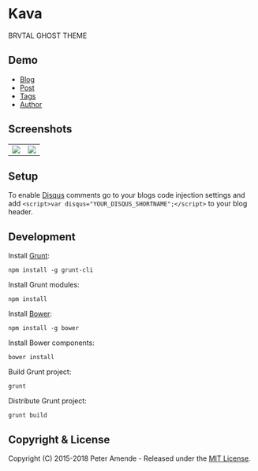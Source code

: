 # Kava

BRVTAL GHOST THEME

## Demo

* [Blog](http://kava.zutrinken.com)
* [Post](http://kava.zutrinken.com/demo)
* [Tags](http://kava.zutrinken.com/tag/general)
* [Author](http://kava.zutrinken.com/author/zutrinken)

## Screenshots

<table>
<tr>
<td valign="top">
<img src="https://raw.githubusercontent.com/zutrinken/kava/master/src/screenshot-desktop.jpg" />
</td>
<td valign="top">
<img src="https://raw.githubusercontent.com/zutrinken/kava/master/src/screenshot-mobile.jpg" />
</td>
</tr>
</table>


## Setup

To enable [Disqus](https://disqus.com/) comments go to your blogs code injection settings and add `<script>var disqus="YOUR_DISQUS_SHORTNAME";</script>` to your blog header.

## Development

Install [Grunt](http://gruntjs.com/getting-started/):

	npm install -g grunt-cli

Install Grunt modules:

	npm install

Install [Bower](http://bower.io):

	npm install -g bower

Install Bower components:

	bower install

Build Grunt project:

	grunt

Distribute Grunt project:

	grunt build

## Copyright & License

Copyright (C) 2015-2018 Peter Amende - Released under the [MIT License](https://github.com/zutrinken/bleak/blob/master/LICENSE).
